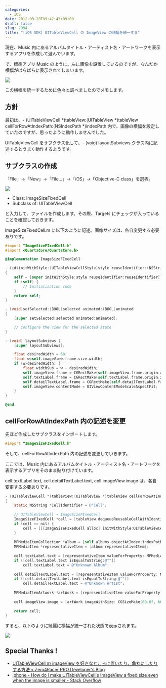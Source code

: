 ```yaml
---
categories:
  - iOS
date: 2012-03-20T09:42:43+09:00
draft: false
slug: 2994
title: "[iOS SDK] UITableViewCell の ImageView の横幅を統一する"
---
```


現在、Music 内にあるアルバムタイトル・アーティスト名・アートワークを表示するアプリを作成して遊んでいます。

で、標準アプリ Music のように、左に画像を設置しているのですが、なんだか横幅がばらばらに表示されてしまいます。

![](/images/2012/03/2994_1.png)

この横幅を統一するために色々と調べましたのでメモします。

## 方針

最初は、- (UITableViewCell *)tableView:(UITableView *)tableView cellForRowAtIndexPath:(NSIndexPath *)indexPath 内で、画像の横幅を設定していたのですが、思ったように動作しませんでした。

UITableViewCell をサブクラス化して、- (void) layoutSubviews クラス内に記述するとうまく動作するようです。

## サブクラスの作成

「File」→「New」→「File...」→「iOS」→「Objective-C class」を選択。

![](/images/2012/03/2994_2.png)

* Class: ImageSizeFixedCell
* Subclass of: UITableViewCell

と入力して、ファイルを作成します。その際、Targets にチェックが入っていることを確認しておきます。

ImageSizeFixedCell.m に以下のように記述。画像サイズは、各自変更する必要ありです。

```objective-c
#import "ImageSizeFIxedCell.h"
#import <QuartzCore/QuartzCore.h>

@implementation ImageSizeFIxedCell

- (id)initWithStyle:(UITableViewCellStyle)style reuseIdentifier:(NSString *)reuseIdentifier
{
    self = [super initWithStyle:style reuseIdentifier:reuseIdentifier];
    if (self) {
        // Initialization code
    }
    return self;
}

- (void)setSelected:(BOOL)selected animated:(BOOL)animated
{
    [super setSelected:selected animated:animated];

    // Configure the view for the selected state
}

- (void) layoutSubviews {
    [super layoutSubviews];

    float desiredWidth = 60;
    float w=self.imageView.frame.size.width;
    if (w>desiredWidth) {
        float widthSub = w - desiredWidth;
        self.imageView.frame = CGRectMake(self.imageView.frame.origin.x,self.imageView.frame.origin.y,desiredWidth,self.imageView.frame.size.height);
        self.textLabel.frame = CGRectMake(self.textLabel.frame.origin.x-widthSub,self.textLabel.frame.origin.y,self.textLabel.frame.size.width+widthSub,self.textLabel.frame.size.height);
        self.detailTextLabel.frame = CGRectMake(self.detailTextLabel.frame.origin.x-widthSub,self.detailTextLabel.frame.origin.y,self.detailTextLabel.frame.size.width+widthSub,self.detailTextLabel.frame.size.height);
        self.imageView.contentMode = UIViewContentModeScaleAspectFit;
    }
}

@end
```

## cellForRowAtIndexPath 内の記述を変更

先ほど作成したサブクラスをインポートします。

```objective-c
#import "ImageSizeFIxedCell.h"
```

そして、cellForRowAtIndexPath 内の記述を変更していきます。

ここでは、Music 内にあるアルバムタイトル・アーティスト名・アートワークを表示するアプリをそのまま貼り付けています。

cell.textLabel.text, cell.detailTextLabel.text, cell.imageView.image は、各自変更する必要ありです。

```objective-c
- (UITableViewCell *)tableView:(UITableView *)tableView cellForRowAtIndexPath:(NSIndexPath *)indexPath
{    
    static NSString *CellIdentifier = @"Cell";
    
    // UITableViewCell → ImageSizeFIxedCell
    ImageSizeFIxedCell *cell = [tableView dequeueReusableCellWithIdentifier:CellIdentifier];
    if (cell == nil) {
        cell = [[[ImageSizeFIxedCell alloc] initWithStyle:UITableViewCellStyleSubtitle reuseIdentifier:CellIdentifier] autorelease];
    }
    
    MPMediaItemCollection *album = [self.albums objectAtIndex:indexPath.row];
    MPMediaItem *representativeItem = [album representativeItem];
    
    cell.textLabel.text = [representativeItem valueForProperty: MPMediaItemPropertyAlbumTitle];
    if ([cell.textLabel.text isEqualToString:@""])
        cell.textLabel.text = @"Unknown Album";
    
    cell.detailTextLabel.text = [representativeItem valueForProperty: MPMediaItemPropertyArtist];
    if ([cell.detailTextLabel.text isEqualToString:@""])
        cell.detailTextLabel.text = @"Unknown Artist";
    
    MPMediaItemArtwork *artWork = [representativeItem valueForProperty: MPMediaItemPropertyArtwork];
        
    cell.imageView.image = [artWork imageWithSize: CGSizeMake(60.0f, 60.0f)];
    
    return cell;
}
```

すると、以下のように綺麗に横幅が統一された状態で表示されます。

![](/images/2012/03/2994_3.png)

## Special Thanks !
* [UITableViewCell の imageView を好きなところに置いたり、角丸にしたりする方法 « Zero4Racer PRO Developer's Blog](http://www.zero4racer.com/blog/359)
* [iphone - How do I make UITableViewCell's ImageView a fixed size even when the image is smaller - Stack Overflow](http://stackoverflow.com/questions/2788028/how-do-i-make-uitableviewcells-imageview-a-fixed-size-even-when-the-image-is-sm)

